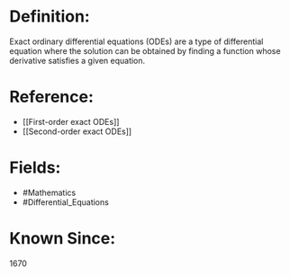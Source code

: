 

# Definition:
Exact ordinary differential equations (ODEs) are a type of differential equation where the solution can be obtained by finding a function whose derivative satisfies a given equation.

# Reference:
- [[First-order exact ODEs]]
- [[Second-order exact ODEs]]

# Fields: 
- #Mathematics
- #Differential_Equations

# Known Since:
1670

